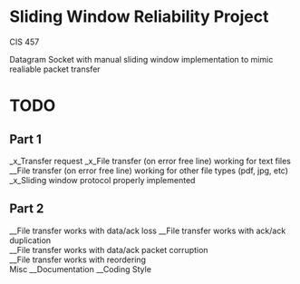 # Sliding Window Reliability Project
CIS 457

Datagram Socket with manual sliding window implementation to mimic realiable packet transfer

# TODO
## Part 1
_x_Transfer request	
_x_File transfer (on error free line) working for text files	
__File transfer (on error free line) working for other file types (pdf, jpg, etc)	
_x_Sliding window protocol properly implemented
## Part 2
__File transfer works with data/ack loss
__File transfer works with ack/ack duplication	
__File transfer works with data/ack packet corruption	
__File transfer works with reordering	
Misc
__Documentation	
__Coding Style